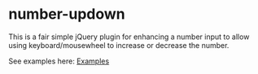 number-updown
=============

This is a fair simple jQuery plugin for enhancing a number input to allow using keyboard/mousewheel to increase or decrease the number.

See examples here: <a href="http://jsfiddle.net/XCtaH/embedded/result/">Examples</a>
